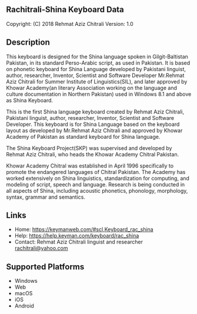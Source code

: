 Rachitrali-Shina Keyboard Data
------------------------------

Copyright:      (C) 2018 Rehmat Aziz Chitrali
Version:        1.0

Description
-----------

This keyboard is designed for the Shina language spoken in Gilgit-Baltistan Pakistan, in its standard Perso-Arabic script, as used in Pakistan. It is based on phonetic keyboard for Shina Language developed by Pakistani linguist, author, researcher, Inventor, Scientist and Software Developer Mr.Rehmat Aziz Chitrali for Summer Institute of Linguistics(SIL), and later approved by Khowar Academy(an literary Association working on the language and culture documentation in Northern Pakistan) used in Windows 8.1 and above as Shina Keyboard.

This is the first Shina language keyboard created by Rehmat Aziz Chitrali, Pakistani linguist, author, researcher, Inventor, Scientist and Software Developer. This keyboard is for Shina Language based on the keyboard layout as developed by Mr.Rehmat Aziz Chitrali and approved by Khowar Academy of Pakistan as standard keyboard for Shina language.

The Shina Keyboard Project(SKP) was supervised and developed by Rehmat Aziz Chitrali, who heads the Khowar Academy Chitral Pakistan.

Khowar Academy Chitral was established in April 1996 specifically to promote the endangered languages of Chitral Pakistan. The Academy has worked extensively on Shina linguistics, standardization for computing, and modeling of script, speech and language. Research is being conducted in all aspects of Shina, including acoustic phonetics, phonology, morphology, syntax, grammar and semantics.

Links
-----


 * Home:    https://keymanweb.com/#scl,Keyboard_rac_shina
 * Help:    https://help.keyman.com/keyboard/rac_shina
 * Contact: Rehmat Aziz Chitrali linguist and researcher <rachitrali@yahoo.com>

Supported Platforms
-------------------
 * Windows
 * Web
 * macOS
 * iOS
 * Android
